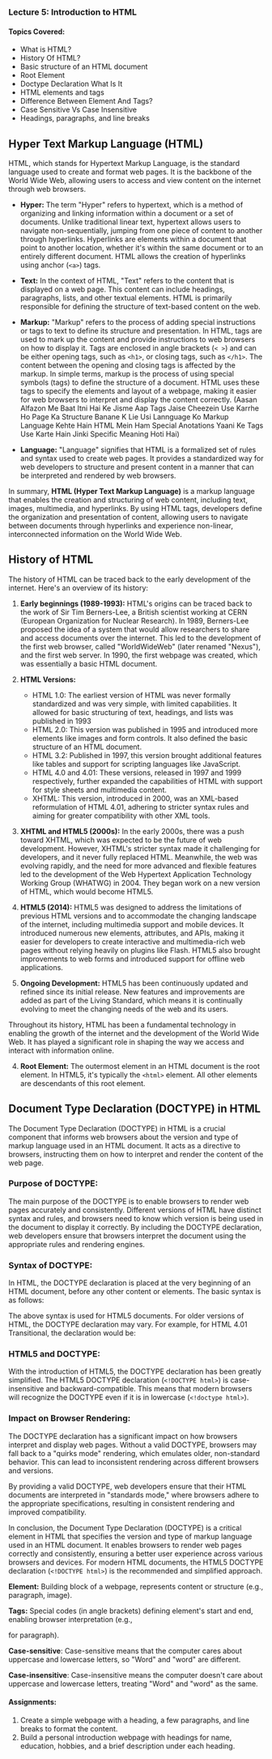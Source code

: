### Lecture 5: Introduction to HTML

#### Topics Covered:

- What is HTML?
- History Of HTML?
- Basic structure of an HTML document
- Root Element
- Doctype Declaration What Is It
- HTML elements and tags
- Difference Between Element And Tags?
- Case Sensitive Vs Case Insensitive
- Headings, paragraphs, and line breaks

## Hyper Text Markup Language (HTML)

HTML, which stands for Hypertext Markup Language, is the standard language used to create and format web pages. It is the backbone of the World Wide Web, allowing users to access and view content on the internet through web browsers.

- **Hyper:** The term "Hyper" refers to hypertext, which is a method of organizing and linking information within a document or a set of documents. Unlike traditional linear text, hypertext allows users to navigate non-sequentially, jumping from one piece of content to another through hyperlinks. Hyperlinks are elements within a document that point to another location, whether it's within the same document or to an entirely different document. HTML allows the creation of hyperlinks using anchor (`<a>`) tags.

- **Text:** In the context of HTML, "Text" refers to the content that is displayed on a web page. This content can include headings, paragraphs, lists, and other textual elements. HTML is primarily responsible for defining the structure of text-based content on the web.

- **Markup:** "Markup" refers to the process of adding special instructions or tags to text to define its structure and presentation. In HTML, tags are used to mark up the content and provide instructions to web browsers on how to display it. Tags are enclosed in angle brackets (`< >`) and can be either opening tags, such as `<h1>`, or closing tags, such as `</h1>`. The content between the opening and closing tags is affected by the markup.
  In simple terms, markup is the process of using special symbols (tags) to define the structure of a document. HTML uses these tags to specify the elements and layout of a webpage, making it easier for web browsers to interpret and display the content correctly.
  (Aasan Alfazon Me Baat Itni Hai Ke Jisme Aap Tags Jaise Cheezein Use Karrhe Ho Page Ka Structure Banane K Lie Usi Lannguage Ko Markup Language Kehte Hain HTML Mein Ham Special Anotations Yaani Ke Tags Use Karte Hain Jinki Specific Meaning Hoti Hai)

- **Language:** "Language" signifies that HTML is a formalized set of rules and syntax used to create web pages. It provides a standardized way for web developers to structure and present content in a manner that can be interpreted and rendered by web browsers.

In summary, **HTML (Hyper Text Markup Language)** is a markup language that enables the creation and structuring of web content, including text, images, multimedia, and hyperlinks. By using HTML tags, developers define the organization and presentation of content, allowing users to navigate between documents through hyperlinks and experience non-linear, interconnected information on the World Wide Web.

## History of HTML

The history of HTML can be traced back to the early development of the internet.
Here's an overview of its history:

1. **Early beginnings (1989-1993):**
   HTML's origins can be traced back to the work of Sir Tim Berners-Lee, a British scientist working at CERN (European Organization for Nuclear Research). In 1989, Berners-Lee proposed the idea of a system that would allow researchers to share and access documents over the internet. This led to the development of the first web browser, called "WorldWideWeb" (later renamed "Nexus"), and the first web server. In 1990, the first webpage was created, which was essentially a basic HTML document.

2. **HTML Versions:**

   - HTML 1.0: The earliest version of HTML was never formally standardized and was very simple, with limited capabilities. It allowed for basic structuring of text, headings, and lists was published in 1993
   - HTML 2.0: This version was published in 1995 and introduced more elements like images and form controls. It also defined the basic structure of an HTML document.
   - HTML 3.2: Published in 1997, this version brought additional features like tables and support for scripting languages like JavaScript.
   - HTML 4.0 and 4.01: These versions, released in 1997 and 1999 respectively, further expanded the capabilities of HTML with support for style sheets and multimedia content.
   - XHTML: This version, introduced in 2000, was an XML-based reformulation of HTML 4.01, adhering to stricter syntax rules and aiming for greater compatibility with other XML tools.

3. **XHTML and HTML5 (2000s):**
   In the early 2000s, there was a push toward XHTML, which was expected to be the future of web development. However, XHTML's stricter syntax made it challenging for developers, and it never fully replaced HTML. Meanwhile, the web was evolving rapidly, and the need for more advanced and flexible features led to the development of the Web Hypertext Application Technology Working Group (WHATWG) in 2004. They began work on a new version of HTML, which would become HTML5.

4. **HTML5 (2014):**
   HTML5 was designed to address the limitations of previous HTML versions and to accommodate the changing landscape of the internet, including multimedia support and mobile devices. It introduced numerous new elements, attributes, and APIs, making it easier for developers to create interactive and multimedia-rich web pages without relying heavily on plugins like Flash. HTML5 also brought improvements to web forms and introduced support for offline web applications.

5. **Ongoing Development:**
   HTML5 has been continuously updated and refined since its initial release. New features and improvements are added as part of the Living Standard, which means it is continually evolving to meet the changing needs of the web and its users.

Throughout its history, HTML has been a fundamental technology in enabling the growth of the internet and the development of the World Wide Web. It has played a significant role in shaping the way we access and interact with information online.

4. **Root Element:** The outermost element in an HTML document is the root element. In HTML5, it's typically the `<html>` element. All other elements are descendants of this root element.

## Document Type Declaration (DOCTYPE) in HTML

The Document Type Declaration (DOCTYPE) in HTML is a crucial component that informs web browsers about the version and type of markup language used in an HTML document. It acts as a directive to browsers, instructing them on how to interpret and render the content of the web page.

### Purpose of DOCTYPE:

The main purpose of the DOCTYPE is to enable browsers to render web pages accurately and consistently. Different versions of HTML have distinct syntax and rules, and browsers need to know which version is being used in the document to display it correctly. By including the DOCTYPE declaration, web developers ensure that browsers interpret the document using the appropriate rules and rendering engines.

### Syntax of DOCTYPE:

In HTML, the DOCTYPE declaration is placed at the very beginning of an HTML document, before any other content or elements. The basic syntax is as follows:

<!DOCTYPE html>

The above syntax is used for HTML5 documents. For older versions of HTML, the DOCTYPE declaration may vary. For example, for HTML 4.01 Transitional, the declaration would be:

<!DOCTYPE html PUBLIC "-//W3C//DTD HTML 4.01 Transitional//EN" "http://www.w3.org/TR/html4/loose.dtd">

### HTML5 and DOCTYPE:

With the introduction of HTML5, the DOCTYPE declaration has been greatly simplified. The HTML5 DOCTYPE declaration (`<!DOCTYPE html>`) is case-insensitive and backward-compatible. This means that modern browsers will recognize the DOCTYPE even if it is in lowercase (`<!doctype html>`).

### Impact on Browser Rendering:

The DOCTYPE declaration has a significant impact on how browsers interpret and display web pages. Without a valid DOCTYPE, browsers may fall back to a "quirks mode" rendering, which emulates older, non-standard behavior. This can lead to inconsistent rendering across different browsers and versions.

By providing a valid DOCTYPE, web developers ensure that their HTML documents are interpreted in "standards mode," where browsers adhere to the appropriate specifications, resulting in consistent rendering and improved compatibility.

In conclusion, the Document Type Declaration (DOCTYPE) is a critical element in HTML that specifies the version and type of markup language used in an HTML document. It enables browsers to render web pages correctly and consistently, ensuring a better user experience across various browsers and devices. For modern HTML documents, the HTML5 DOCTYPE declaration (`<!DOCTYPE html>`) is the recommended and simplified approach.

**Element:** Building block of a webpage, represents content or structure (e.g., paragraph, image).

**Tags:** Special codes (in angle brackets) defining element's start and end, enabling browser interpretation (e.g., <p> for paragraph).

**Case-sensitive**: Case-sensitive means that the computer cares about uppercase and lowercase letters, so "Word" and "word" are different.

**Case-insensitive**: Case-insensitive means the computer doesn't care about uppercase and lowercase letters, treating "Word" and "word" as the same.

#### Assignments:

1. Create a simple webpage with a heading, a few paragraphs, and line breaks to format the content.
2. Build a personal introduction webpage with headings for name, education, hobbies, and a brief description under each heading.
